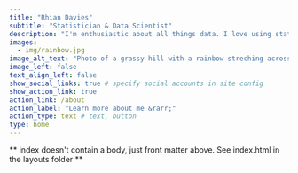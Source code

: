 ```yaml
---
title: "Rhian Davies"
subtitle: "Statistician & Data Scientist"
description: "I'm enthusiastic about all things data. I love using statistics to help people make data driven decisions."
images:
  - img/rainbow.jpg
image_alt_text: "Photo of a grassy hill with a rainbow streching across the image"
image_left: false
text_align_left: false
show_social_links: true # specify social accounts in site config
show_action_link: true
action_link: /about
action_label: "Learn more about me &rarr;"
action_type: text # text, button
type: home
---
```


** index doesn't contain a body, just front matter above.
See index.html in the layouts folder **
